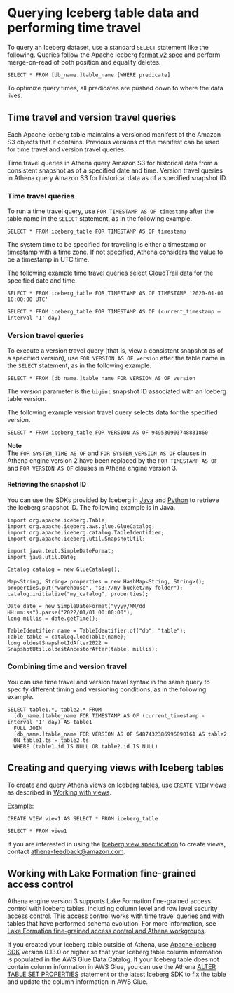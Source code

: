 # Querying Iceberg table data and performing time travel<a name="querying-iceberg-table-data"></a>

To query an Iceberg dataset, use a standard `SELECT` statement like the following\. Queries follow the Apache Iceberg [format v2 spec](https://iceberg.apache.org/spec/#format-versioning) and perform merge\-on\-read of both position and equality deletes\.

```
SELECT * FROM [db_name.]table_name [WHERE predicate]
```

To optimize query times, all predicates are pushed down to where the data lives\.

## Time travel and version travel queries<a name="querying-iceberg-time-travel-and-version-travel-queries"></a>

Each Apache Iceberg table maintains a versioned manifest of the Amazon S3 objects that it contains\. Previous versions of the manifest can be used for time travel and version travel queries\.

Time travel queries in Athena query Amazon S3 for historical data from a consistent snapshot as of a specified date and time\. Version travel queries in Athena query Amazon S3 for historical data as of a specified snapshot ID\.

### Time travel queries<a name="querying-iceberg-time-travel-queries"></a>

To run a time travel query, use `FOR TIMESTAMP AS OF timestamp` after the table name in the `SELECT` statement, as in the following example\.

```
SELECT * FROM iceberg_table FOR TIMESTAMP AS OF timestamp
```

The system time to be specified for traveling is either a timestamp or timestamp with a time zone\. If not specified, Athena considers the value to be a timestamp in UTC time\.

The following example time travel queries select CloudTrail data for the specified date and time\.

```
SELECT * FROM iceberg_table FOR TIMESTAMP AS OF TIMESTAMP '2020-01-01 10:00:00 UTC'
```

```
SELECT * FROM iceberg_table FOR TIMESTAMP AS OF (current_timestamp – interval '1' day)
```

### Version travel queries<a name="querying-iceberg-version-travel-queries"></a>

To execute a version travel query \(that is, view a consistent snapshot as of a specified version\), use `FOR VERSION AS OF version` after the table name in the `SELECT` statement, as in the following example\.

```
SELECT * FROM [db_name.]table_name FOR VERSION AS OF version         
```

The *version* parameter is the `bigint` snapshot ID associated with an Iceberg table version\.

The following example version travel query selects data for the specified version\.

```
SELECT * FROM iceberg_table FOR VERSION AS OF 949530903748831860
```

**Note**  
The `FOR SYSTEM_TIME AS OF` and `FOR SYSTEM_VERSION AS OF` clauses in Athena engine version 2 have been replaced by the `FOR TIMESTAMP AS OF` and `FOR VERSION AS OF` clauses in Athena engine version 3\.

#### Retrieving the snapshot ID<a name="querying-iceberg-table-snapshot-id"></a>

You can use the SDKs provided by Iceberg in [Java](https://iceberg.apache.org/docs/latest/java-api-quickstart/) and [Python](https://iceberg.apache.org/docs/latest/python-quickstart/) to retrieve the Iceberg snapshot ID\. The following example is in Java\.

```
import org.apache.iceberg.Table;
import org.apache.iceberg.aws.glue.GlueCatalog;
import org.apache.iceberg.catalog.TableIdentifier;
import org.apache.iceberg.util.SnapshotUtil;

import java.text.SimpleDateFormat;
import java.util.Date;

Catalog catalog = new GlueCatalog();

Map<String, String> properties = new HashMap<String, String>();
properties.put("warehouse", "s3://my-bucket/my-folder");
catalog.initialize("my_catalog", properties);

Date date = new SimpleDateFormat("yyyy/MM/dd HH:mm:ss").parse("2022/01/01 00:00:00");
long millis = date.getTime();

TableIdentifier name = TableIdentifier.of("db", "table");
Table table = catalog.loadTable(name);
long oldestSnapshotIdAfter2022 = SnapshotUtil.oldestAncestorAfter(table, millis);
```

### Combining time and version travel<a name="querying-iceberg-combining-time-and-version-travel"></a>

You can use time travel and version travel syntax in the same query to specify different timing and versioning conditions, as in the following example\.

```
SELECT table1.*, table2.* FROM 
  [db_name.]table_name FOR TIMESTAMP AS OF (current_timestamp - interval '1' day) AS table1 
  FULL JOIN 
  [db_name.]table_name FOR VERSION AS OF 5487432386996890161 AS table2 
  ON table1.ts = table2.ts 
  WHERE (table1.id IS NULL OR table2.id IS NULL)
```

## Creating and querying views with Iceberg tables<a name="querying-iceberg-views"></a>

To create and query Athena views on Iceberg tables, use `CREATE VIEW` views as described in [Working with views](views.md)\.

Example:

```
CREATE VIEW view1 AS SELECT * FROM iceberg_table
```

```
SELECT * FROM view1 
```

If you are interested in using the [Iceberg view specification](https://github.com/apache/iceberg/blob/master/format/view-spec.md) to create views, contact [athena\-feedback@amazon\.com](mailto:athena-feedback@amazon.com)\. 

## Working with Lake Formation fine\-grained access control<a name="querying-iceberg-working-with-lf-fgac"></a>

Athena engine version 3 supports Lake Formation fine\-grained access control with Iceberg tables, including column level and row level security access control\. This access control works with time travel queries and with tables that have performed schema evolution\. For more information, see [Lake Formation fine\-grained access control and Athena workgroups](lf-athena-limitations.md#lf-athena-limitations-fine-grained-access-control)\.

If you created your Iceberg table outside of Athena, use [Apache Iceberg SDK](https://iceberg.apache.org/releases/) version 0\.13\.0 or higher so that your Iceberg table column information is populated in the AWS Glue Data Catalog\. If your Iceberg table does not contain column information in AWS Glue, you can use the Athena [ALTER TABLE SET PROPERTIES](querying-iceberg-managing-tables.md#querying-iceberg-alter-table-set-properties) statement or the latest Iceberg SDK to fix the table and update the column information in AWS Glue\. 